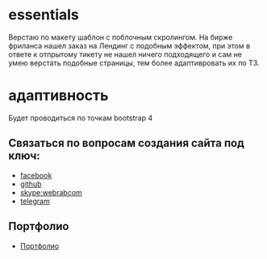# essentials

Верстаю по макету шаблон с поблочным скролингом. На бирже фриланса нашел заказ на Лендинг с подобным эффектом, при этом в ответе к отпрытому тикету не нашел ничего подходящего и сам не умею верстать подобные страницы, тем более адаптивровать их по ТЗ.

# адаптивность

Будет проводиться по точкам bootstrap 4

## Связаться по вопросам создания сайта под ключ:

- [facebook](https://www.facebook.com/frontendercode)
- [github](https://github.com/frontend-coder)
- [skype:webrabcom](href="skype:webrabcom")
- [telegram](https://t.me/frontendcoder)

## Портфолио

- [Портфолио](https://frontend-coder.github.io)

